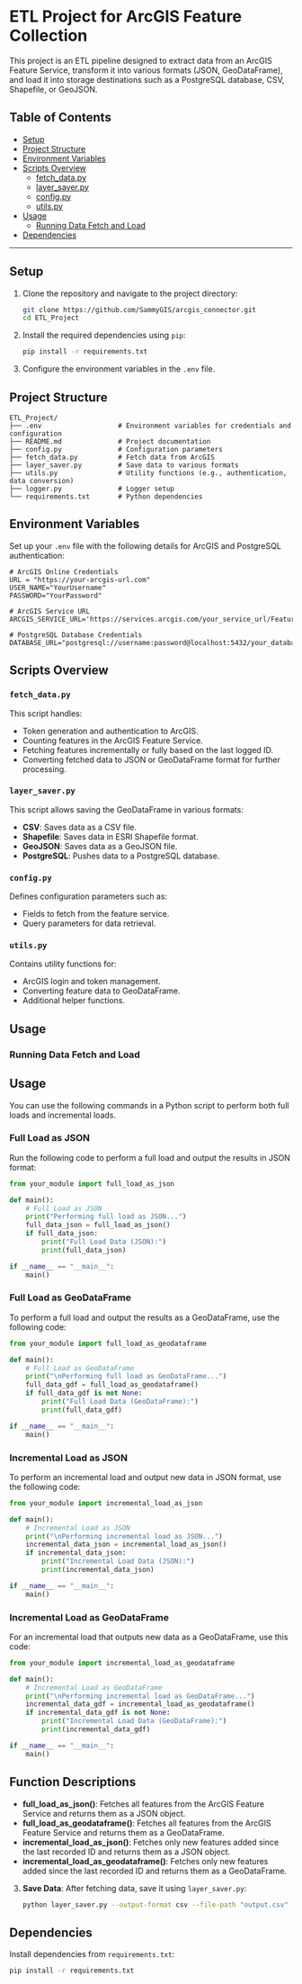 # ETL Project for ArcGIS Feature Collection
This project is an ETL pipeline designed to extract data from an ArcGIS Feature Service, transform it into various formats (JSON, GeoDataFrame), and load it into storage destinations such as a PostgreSQL database, CSV, Shapefile, or GeoJSON.

## Table of Contents

- [Setup](#setup)
- [Project Structure](#project-structure)
- [Environment Variables](#environment-variables)
- [Scripts Overview](#scripts-overview)
  - [fetch_data.py](#fetch_datapy)
  - [layer_saver.py](#layer_saverpy)
  - [config.py](#configpy)
  - [utils.py](#utilspy)
- [Usage](#usage)
  - [Running Data Fetch and Load](#running-data-fetch-and-load)
- [Dependencies](#dependencies)

---

## Setup

1. Clone the repository and navigate to the project directory:

   ```bash
   git clone https://github.com/SammyGIS/arcgis_connector.git
   cd ETL_Project
   ```

2. Install the required dependencies using `pip`:

   ```bash
   pip install -r requirements.txt
   ```

3. Configure the environment variables in the `.env` file.

## Project Structure

```plaintext
ETL_Project/
├── .env                   # Environment variables for credentials and configuration
├── README.md              # Project documentation
├── config.py              # Configuration parameters
├── fetch_data.py          # Fetch data from ArcGIS
├── layer_saver.py         # Save data to various formats
├── utils.py               # Utility functions (e.g., authentication, data conversion)
├── logger.py              # Logger setup
└── requirements.txt       # Python dependencies
```

## Environment Variables

Set up your `.env` file with the following details for ArcGIS and PostgreSQL authentication:

```plaintext
# ArcGIS Online Credentials
URL = "https://your-arcgis-url.com"
USER_NAME="YourUsername"
PASSWORD="YourPassword"

# ArcGIS Service URL
ARCGIS_SERVICE_URL='https://services.arcgis.com/your_service_url/FeatureServer'

# PostgreSQL Database Credentials
DATABASE_URL="postgresql://username:password@localhost:5432/your_database"
```

## Scripts Overview

### `fetch_data.py`
This script handles:
- Token generation and authentication to ArcGIS.
- Counting features in the ArcGIS Feature Service.
- Fetching features incrementally or fully based on the last logged ID.
- Converting fetched data to JSON or GeoDataFrame format for further processing.

### `layer_saver.py`

This script allows saving the GeoDataFrame in various formats:
- **CSV**: Saves data as a CSV file.
- **Shapefile**: Saves data in ESRI Shapefile format.
- **GeoJSON**: Saves data as a GeoJSON file.
- **PostgreSQL**: Pushes data to a PostgreSQL database.

### `config.py`

Defines configuration parameters such as:
- Fields to fetch from the feature service.
- Query parameters for data retrieval.

### `utils.py`

Contains utility functions for:
- ArcGIS login and token management.
- Converting feature data to GeoDataFrame.
- Additional helper functions.

## Usage

### Running Data Fetch and Load
## Usage

You can use the following commands in a Python script to perform both full loads and incremental loads.

### Full Load as JSON

Run the following code to perform a full load and output the results in JSON format:

```python
from your_module import full_load_as_json

def main():
    # Full Load as JSON
    print("Performing full load as JSON...")
    full_data_json = full_load_as_json()
    if full_data_json:
        print("Full Load Data (JSON):")
        print(full_data_json)

if __name__ == "__main__":
    main()
```

### Full Load as GeoDataFrame

To perform a full load and output the results as a GeoDataFrame, use the following code:

```python
from your_module import full_load_as_geodataframe

def main():
    # Full Load as GeoDataFrame
    print("\nPerforming full load as GeoDataFrame...")
    full_data_gdf = full_load_as_geodataframe()
    if full_data_gdf is not None:
        print("Full Load Data (GeoDataFrame):")
        print(full_data_gdf)

if __name__ == "__main__":
    main()
```

### Incremental Load as JSON

To perform an incremental load and output new data in JSON format, use the following code:

```python
from your_module import incremental_load_as_json

def main():
    # Incremental Load as JSON
    print("\nPerforming incremental load as JSON...")
    incremental_data_json = incremental_load_as_json()
    if incremental_data_json:
        print("Incremental Load Data (JSON):")
        print(incremental_data_json)

if __name__ == "__main__":
    main()
```

### Incremental Load as GeoDataFrame

For an incremental load that outputs new data as a GeoDataFrame, use this code:

```python
from your_module import incremental_load_as_geodataframe

def main():
    # Incremental Load as GeoDataFrame
    print("\nPerforming incremental load as GeoDataFrame...")
    incremental_data_gdf = incremental_load_as_geodataframe()
    if incremental_data_gdf is not None:
        print("Incremental Load Data (GeoDataFrame):")
        print(incremental_data_gdf)

if __name__ == "__main__":
    main()
```

## Function Descriptions

- **full_load_as_json()**: Fetches all features from the ArcGIS Feature Service and returns them as a JSON object.
- **full_load_as_geodataframe()**: Fetches all features from the ArcGIS Feature Service and returns them as a GeoDataFrame.
- **incremental_load_as_json()**: Fetches only new features added since the last recorded ID and returns them as a JSON object.
- **incremental_load_as_geodataframe()**: Fetches only new features added since the last recorded ID and returns them as a GeoDataFrame.

3. **Save Data**: After fetching data, save it using `layer_saver.py`:

   ```bash
   python layer_saver.py --output-format csv --file-path "output.csv"
   ```

## Dependencies

Install dependencies from `requirements.txt`:

```bash
pip install -r requirements.txt
```

